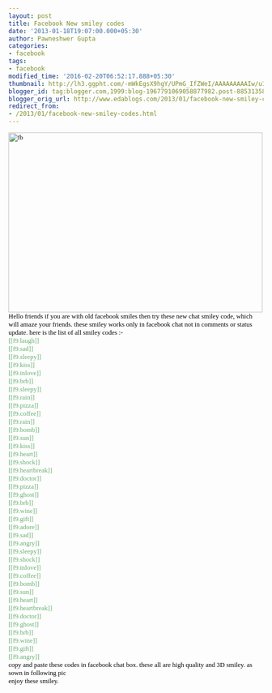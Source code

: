 ```yaml
---
layout: post
title: Facebook New smiley codes
date: '2013-01-18T19:07:00.000+05:30'
author: Pawneshwer Gupta
categories:
- facebook
tags:
- facebook
modified_time: '2016-02-20T06:52:17.888+05:30'
thumbnail: http://lh3.ggpht.com/-mWkEgsX9hgY/UPmG_IfZWeI/AAAAAAAAAIw/u1H46H4Ovxw/s72-c/fb_thumb%25255B1%25255D.jpg?imgmax=800
blogger_id: tag:blogger.com,1999:blog-1967791069058877982.post-8853135807395995250
blogger_orig_url: http://www.edablogs.com/2013/01/facebook-new-smiley-codes.html
redirect_from:
- /2013/01/facebook-new-smiley-codes.html
---
```


<div dir="ltr" style="text-align: left;" trbidi="on"><span style="color: black; font-family: Verdana; font-size: small;"><a href="http://lh4.ggpht.com/-D5vqlmIPYo8/UPmG9X_pigI/AAAAAAAAAIo/HJqSe0fbgcU/s1600-h/fb%25255B3%25255D.jpg"><img alt="fb" border="0" height="355" src="http://lh3.ggpht.com/-mWkEgsX9hgY/UPmG_IfZWeI/AAAAAAAAAIw/u1H46H4Ovxw/fb_thumb%25255B1%25255D.jpg?imgmax=800" style="background-image: none; border-bottom: 0px; border-left: 0px; border-right: 0px; border-top: 0px; display: inline; padding-left: 0px; padding-right: 0px; padding-top: 0px;" title="fb" width="502" /></a></span><br /><span style="color: black; font-family: Verdana; font-size: small;">Hello friends if you are with old facebook smiles then try these new chat smiley code, which will amaze your friends. these smiley works only in facebook chat not in comments or status update. here is the list of all smiley codes :-</span><br /><span style="color: #62ae6b; font-family: Verdana; font-size: small;">[[f9.laugh]]      <br />[[f9.sad]]       <br />[[f9.sleepy]]       <br />[[f9.kiss]]       <br />[[f9.inlove]]       <br />[[f9.brb]]       <br />[[f9.sleepy]]       <br />[[f9.rain]]       <br />[[f9.pizza]]       <br />[[f9.coffee]]       <br />[[f9.rain]]       <br />[[f9.bomb]]       <br />[[f9.sun]]       <br />[[f9.kiss]]       <br />[[f9.heart]]       <br />[[f9.shock]]       <br />[[f9.heartbreak]]       <br />[[f9.doctor]]       <br />[[f9.pizza]]       <br />[[f9.ghost]]       <br />[[f9.brb]]       <br />[[f9.wine]]       <br />[[f9.gift]]       <br />[[f9.adore]]       <br />[[f9.sad]]       <br />[[f9.angry]]       <br />[[f9.sleepy]]       <br />[[f9.shock]]       <br />[[f9.inlove]]       <br />[[f9.coffee]]       <br />[[f9.bomb]]       <br />[[f9.sun]]       <br />[[f9.heart]]       <br />[[f9.heartbreak]]       <br />[[f9.doctor]]       <br />[[f9.ghost]]       <br />[[f9.brb]]       <br />[[f9.wine]]       <br />[[f9.gift]] </span><br /><span style="color: #62ae6b; font-family: Verdana; font-size: small;">[[f9.angry]]</span><br /><span style="color: black; font-family: Verdana; font-size: small;">copy and paste these codes in facebook chat box. these all are high quality and 3D smiley. as sown in following pic</span><br /><span style="color: black; font-family: Verdana; font-size: small;">enjoy these smiley.</span></div>